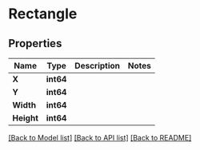 # Rectangle

## Properties

Name | Type | Description | Notes
------------ | ------------- | ------------- | -------------
**X** | **int64** |  | 
**Y** | **int64** |  | 
**Width** | **int64** |  | 
**Height** | **int64** |  | 

[[Back to Model list]](../README.md#documentation-for-models) [[Back to API list]](../README.md#documentation-for-api-endpoints) [[Back to README]](../README.md)


